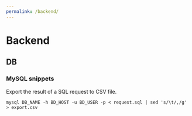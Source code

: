 ```yaml
---
permalink: /backend/
---
```


# Backend

## DB

### MySQL snippets

Export the result of a SQL request to CSV file.

    mysql DB_NAME -h BD_HOST -u BD_USER -p < request.sql | sed 's/\t/,/g' > export.csv
